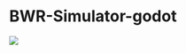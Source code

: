 # BWR-Simulator-godot
<img src="https://cdn.discordapp.com/attachments/639644282734510120/1118669113762521108/b.png">

